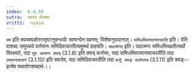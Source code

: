 ```yaml
---
index:  6.4.50
sutra:  क्यस्य विभाषा
vritti:  nyasa
---
```


`क्य` इति क्यच्क्यङोरुत्सृष्टानुबन्धयोः सामान्येन ग्रहणम्; विशेषानुपादानात्। `समिधमिवात्मानमाचरति` इति। वेति वाशब्दः समुच्चये वर्त्तमानः समिदिवाचरतीत्यमुमर्थं ग्राहयति। `यथायोगम्` इति। यदात्मनः समिधमिच्छतीत्यर्थो विवक्ष्यते, तदा `सुप आत्मनः क्यच्` (3.1.8) इति क्यच् कर्त्तव्यः, यदा समिधमिवात्मानामाचरतीति तदा `उपमानादाचारे` (3.1.10) इति क्यजेव, यदा समिदिवाचरतीति तदा `कर्तुः क्यङ् सलोपश्च` (3.1.11) इति क्यङ्--इत्येष यथायोगशब्दार्थः।।

